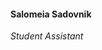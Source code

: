 #### Salomeia Sadovnik
*Student Assistant*
<br>

### <a href="mailto:salomeyabokk@gmail.com" title="Email"><i class="fa-solid fa-envelope"></i></a> <a href="https://www.linkedin.com/in/salomeya-sadovnik-49ba9227a/" title="LinkedIn"><i class="fa-brands fa-linkedin"></i></a>

